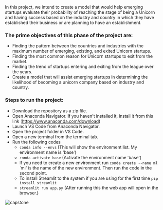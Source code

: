 In this project, we intend to create a model that would help emerging startups evaluate their 
probability of reaching the stage of being a Unicorn and having success based on the industry 
and country in which they have established their business or are planning to have an 
establishment.

### The prime objectives of this phase of the project are:
* Finding the pattern between the countries and industries with the maximum number of emerging, existing, and exited Unicorn startups.
* Finding the most common reason for Unicorn startups to exit from the market.
* Finding the trend of startups entering and exiting from the league over the years.
* Create a model that will assist emerging startups in determining the likelihood of becoming a unicorn company based on industry and country.

### Steps to run the project:
* Download the repository as a zip file.
* Open Anaconda Navigator. If you haven't installed it, install it from this link (https://www.anaconda.com/download)
* Launch VS Code from Anaconda Navigator.
* Open the project folder in VS Code.
* Open a new terminal from the terminal tab.
* Run the following codes
  *   ```conda info --envs``` (This will show the environment list. My environment name is 'base')
  *   ```conda activate base``` (Activate the environment name 'base')
  *   If you need to create a new environment run ```conda create --name ml``` 'ml' is the name of the new environment. Then run the code in the second point.
  *   To install Streamlit to the system if you are using for the first time ```pip install streamlit```
  *   ```streamlit run app.py``` (After running this the web app will open in the browser.)

![capstone](https://github.com/nidula/Unicorn-Dreams---Analysis-of-Unicorn-Startups/assets/46299110/90217885-bc06-4274-8195-64611bcb3bb8)



